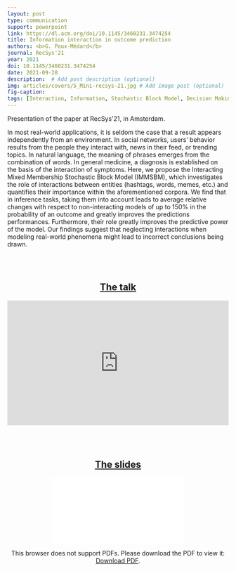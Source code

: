 ```yaml
---
layout: post
type: communication
support: powerpoint
link: https://dl.acm.org/doi/10.1145/3460231.3474254
title: Information interaction in outcome prediction
authors: <b>G. Poux-Médard</b>
journal: RecSys'21
year: 2021
doi: 10.1145/3460231.3474254
date: 2021-09-28
description:  # Add post description (optional)
img: articles/covers/5_Mini-recsys-21.jpg # Add image post (optional)
fig-caption: 
tags: [Interaction, Information, Stochastic Block Model, Decision Making Process, Human Behavior, Choice Mechanisms]
---
```


Presentation of the paper at RecSys'21, in Amsterdam.

In most real-world applications, it is seldom the case that a result appears 
independently from an environment. In social networks, users’ behavior results 
from the people they interact with, news in their feed, or trending topics. 
In natural language, the meaning of phrases emerges from the combination of words. 
In general medicine, a diagnosis is established on the basis of the interaction of 
symptoms. Here, we propose the Interacting Mixed Membership Stochastic Block Model 
(IMMSBM), which investigates the role of interactions between entities 
(hashtags, words, memes, etc.) and quantifies their importance within the aforementioned 
corpora. We find that in inference tasks, taking them into account leads to average 
relative changes with respect to non-interacting models of up to 150\% in the 
probability of an outcome and greatly improves the predictions performances. 
Furthermore, their role greatly improves the predictive power of the model. Our 
findings suggest that neglecting interactions when modeling real-world phenomena 
might lead to incorrect conclusions being drawn.

<br><br>

## <center><u>The talk</u></center>
<center>
<div style="width: 100%; aspect-ratio: 16 / 9;">
<iframe width="100%" height="100%" src="https://www.youtube.com/embed/NInuIukr2mU" title="YouTube video player" frameborder="0" allow="accelerometer; autoplay; clipboard-write; encrypted-media; gyroscope; picture-in-picture" allowfullscreen></iframe>
</div>
</center>

<br><br>

## <center><u>The slides</u></center>
<center>
<object data="/assets/img/articles/InterRate/Diaporama.pdf" type="application/pdf" width="100%" height="700px">
    <embed src="/assets/img/articles/InterRate/Diaporama.pdf">
        <p>This browser does not support PDFs. Please download the PDF to view it: <a href="/assets/img/articles/InterRate/Diaporama.pdf">Download PDF</a>.</p>
</object>
</center>



